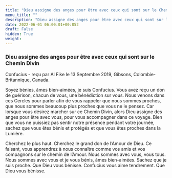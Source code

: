 ```yaml
---
title: "Dieu assigne des anges pour être avec ceux qui sont sur le Chemin Divin"
menu_title: ""
description: "Dieu assigne des anges pour être avec ceux qui sont sur le Chemin Divin"
date: 2022-06-01 06:00:01+00:852
draft: False
hidden: True
weight:
---
```

### Dieu assigne des anges pour être avec ceux qui sont sur le Chemin Divin

Confucius - reçu par Al Fike le 13 Septembre 2019, Gibsons, Colombie-Britannique, Canada.

Soyez bénies, âmes bien-aimées, je suis Confucius. Vous avez reçu un don de guérison, chacun de vous, une bénédiction sur vous. Nous venons dans ces Cercles pour parler afin de vous rappeler que nous sommes proches, que nous sommes beaucoup plus proches que vous ne le pensez. Car lorsque vous désirez marcher sur ce Chemin Divin, alors Dieu assigne des anges pour être avec vous, pour vous accompagner dans ce voyage. Bien que vous ne puissiez pas sentir notre présence pendant votre journée, sachez que vous êtes bénis et protégés et que vous êtes proches dans la Lumière.

Cherchez le plus haut. Cherchez le grand don de l’Amour de Dieu. Ce faisant, vous apprendrez à nous connaître comme vos amis et vos compagnons sur le chemin de l’Amour. Nous sommes avec vous, vous tous. Nous sommes avec vous et je vous bénis, âmes bien-aimées. Sachez que je suis proche. Que Dieu vous bénisse. Confucius vous aime tendrement. Que Dieu vous bénisse.

